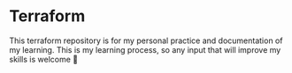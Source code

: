 # Terraform
This terraform repository is for my personal practice and documentation of my learning.
This is my learning process, so any input that will improve my skills is welcome 🙏
